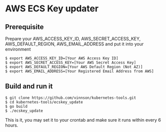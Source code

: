 # AWS ECS Key updater

## Prerequisite
Prepare your AWS_ACCESS_KEY_ID, AWS_SECRET_ACCESS_KEY, AWS_DEFAULT_REGION, AWS_EMAIL_ADDRESS and put it into your environment
```
$ export AWS_ACCESS_KEY_ID=[Your AWS Access Key ID]
$ export AWS_SECRET_ACCESS_KEY=[Your AWS Secret Access Key]
$ export AWS_DEFAULT_REGION=[Your AWS Default Region (Not AZ)]
$ export AWS_EMAIL_ADDRESS=[Your Registered Email Address from AWS]
```

## Build and run it
```
$ git clone https://github.com/vinnson/kubernetes-tools.git
$ cd kubernetes-tools/ecskey_update
$ go build
$ ./ecskey_update
```

This is it, you may set it to your crontab and make sure it runs within every 6 hours.
